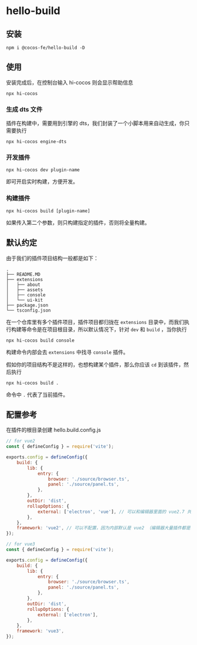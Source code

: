 # hello-build

## 安装

```
npm i @cocos-fe/hello-build -D
```

## 使用

安装完成后，在控制台输入 hi-cocos 则会显示帮助信息

```
npx hi-cocos
```

### 生成 dts 文件

插件在构建中，需要用到引擎的 dts，我们封装了一个小脚本用来自动生成，你只需要执行

```
npx hi-cocos engine-dts
```

### 开发插件

```
npx hi-cocos dev plugin-name
```

即可开启实时构建，方便开发。

### 构建插件

```
npx hi-cocos build [plugin-name]
```

如果传入第二个参数，则只构建指定的插件，否则将全量构建。

## 默认约定

由于我们的插件项目结构一般都是如下：

```
.
├── README.MD
├── extensions
│   ├── about
│   ├── assets
│   ├── console
│   └── ui-kit
├── package.json
└── tsconfig.json
```

在一个仓库里有多个插件项目，插件项目都归拢在 `extensions` 目录中，而我们执行构建等命令是在项目根目录，所以默认情况下，针对 `dev` 和 `build` ，当你执行

```
npx hi-cocos build console
```

构建命令内部会去 `extensions` 中找寻 `console` 插件。

假如你的项目结构不是这样的，也想构建某个插件，那么你应该 `cd` 到该插件，然后执行

```
npx hi-cocos build .
```

命令中 `.` 代表了当前插件。

## 配置参考

在插件的根目录创建 hello.build.config.js

```js
// for vue2
const { defineConfig } = require('vite');

exports.config = defineConfig({
    build: {
        lib: {
            entry: {
                browser: './source/browser.ts',
                panel: './source/panel.ts',
            },
        },
        outDir: 'dist',
        rollupOptions: {
            external: ['electron', 'vue'], // 可以和编辑器里面的 vue2.7 共用
        },
    },
    framework: 'vue2', // 可以不配置，因为内部默认是 vue2 （编辑器大量插件都是基于 vue2）
});
```

```js
// for vue3
const { defineConfig } = require('vite');

exports.config = defineConfig({
    build: {
        lib: {
            entry: {
                browser: './source/browser.ts',
                panel: './source/panel.ts',
            },
        },
        outDir: 'dist',
        rollupOptions: {
            external: ['electron'],
        },
    },
    framework: 'vue3',
});
```
